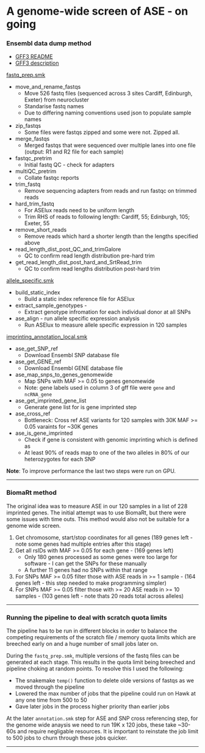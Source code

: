 # A genome-wide screen of ASE - on going


### **Ensembl data dump method**

+ [GFF3 README](https://ftp.ensembl.org/pub/release-108/gff3/homo_sapiens/README)
+ [GFF3 description](http://gmod.org/wiki/GFF3)

[fastq_prep.smk](workflow/rules/fastq_prep.smk)

+ move_and_rename_fastqs
    + Move 526 fastq files (sequenced across 3 sites Cardiff, Edinburgh, Exeter) from neurocluster
    + Standarise fastq names
    + Due to differing naming conventions used json to populate sample names
+ zip_fastqs 
    + Some files were fastqs zipped and some were not. Zipped all.
+ merge_fastqs
    + Merged fastqs that were sequenced over multiple lanes into one file (output: R1 and R2 file for each sample)
+ fastqc_pretrim 
    + Initial fastq QC - check for adapters
+ multiQC_pretrim 
    + Collate fastqc reports
+ trim_fastq 
    + Remove sequencing adapters from reads and run fastqc on trimmed reads
+ hard_trim_fastq
    + For ASElux reads need to be uniform length
    + Trim RHS of reads to following length: Cardiff, 55; Edinburgh, 105; Exeter, 55
+ remove_short_reads
    + Remove reads which hard a shorter length than the lengths specified above
+ read_length_dist_post_QC_and_trimGalore 
    + QC to confirm read length distribution pre-hard trim
+ get_read_length_dist_post_hard_and_SrtRead_trim 
    + QC to	confirm	read lengths distribution post-hard trim

[allele_specific.smk](workflow/rules/allele_specific.smk) 

+ build_static_index 
    + Build a static index reference file for ASElux
+ extract_sample_genotypes - 
    + Extract genotype infromation for each individual donor at all SNPs
+ ase_align - run allele specific expression analysis
    + Run ASElux to measure allele specific expression in 120 samples
    
[imprinting_annotation_local.smk](workflow/rules/imprinting_annotation_local.smk)

+ ase_get_SNP_ref
    + Download Ensembl SNP database file
+ ase_get_GENE_ref
    + Download Ensembl GENE database file
+ ase_map_snps_to_genes_genomewide
    + Map SNPs with MAF >= 0.05 to genes genomewide 
    + Note: gene labels used in column 3 of gff file were `gene` and `ncRNA_gene`
+ ase_get_imprinted_gene_list
    + Generate gene list for is gene imprinted step
+ ase_cross_ref
    + Bottleneck: Cross ref ASE variants for 120 samples with 30K MAF >= 0.05 varaints for ~30K genes
+ ase_is_gene_imprinted
    + Check if gene is consistent with genomic imprinting which is defined as 
    + At least 90% of reads map to one of the two alleles in 80% of our heterozygotes for each SNP
    
**Note**: To improve performance the last two steps were run on GPU.






***

### **BiomaRt method**

The original idea was to measure ASE in our 120 samples in a list of 228 imprinted genes. The initial attempt was to use BiomaRt, but there were some issues with time outs. This method would also not be suitable for a genome wide screen.

1. Get chromosome, start/stop coordinates for all genes (189 genes left - note some genes had multiple entries after this stage)
2. Get all rsIDs with MAF >= 0.05 for each gene - (169 genes left)
    + Only 180 genes processed as some genes were too large for software - I can get the SNPs for these manually
    + A further 11 genes had no SNPs within that range 
3. For SNPs MAF >= 0.05 filter those with ASE reads in >= 1 sample - (164 genes left - this step needed to make programming simpler)
4. For SNPs MAF >= 0.05 filter those with >= 20 ASE reads in >= 10 samples - (103 genes left - note thats 20 reads total across alleles)

***

### Running the pipeline to deal with scratch quota limits

The pipeline has to be run in different blocks in order to balance the competing requirements
of the scratch file / memory quota limits which are breeched early on and a huge number of small jobs later on.

During the `fastq_prep.smk`, multiple versions of the fastq files can be generated at each stage. This results in
the quota limit being breeched and pipeline choking at random points. To resolve this I used the following:

+ The snakemake `temp()` function to delete olde versions of fastqs as we moved through the pipeline
+ Lowered the max number of jobs that the pipeline could run on Hawk at any one time from 500 to 50
+ Gave later jobs in the process higher priority than earlier jobs


At the later `annotation.smk` step for ASE and SNP cross referencing step, for the genome wide anaysis we need to run 19K x 120 jobs,
these take ~30-60s and require negligable resources. It is important to reinstate the job limit to 500 jobs to churn through these
jobs quicker.     

***










